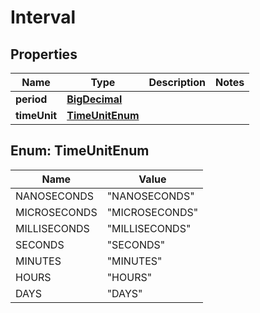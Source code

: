 
# Interval

## Properties
Name | Type | Description | Notes
------------ | ------------- | ------------- | -------------
**period** | [**BigDecimal**](BigDecimal.md) |  | 
**timeUnit** | [**TimeUnitEnum**](#TimeUnitEnum) |  | 


<a name="TimeUnitEnum"></a>
## Enum: TimeUnitEnum
Name | Value
---- | -----
NANOSECONDS | &quot;NANOSECONDS&quot;
MICROSECONDS | &quot;MICROSECONDS&quot;
MILLISECONDS | &quot;MILLISECONDS&quot;
SECONDS | &quot;SECONDS&quot;
MINUTES | &quot;MINUTES&quot;
HOURS | &quot;HOURS&quot;
DAYS | &quot;DAYS&quot;



